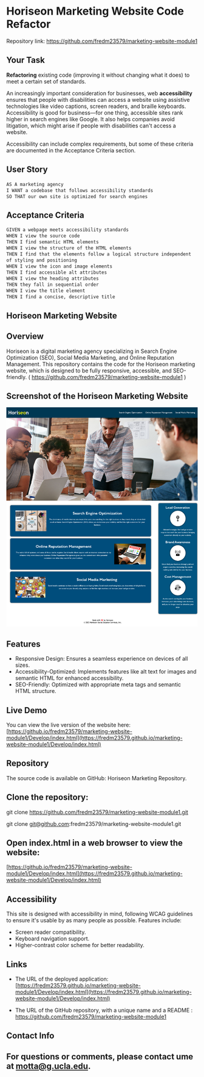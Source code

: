 # Horiseon Marketing Website Code Refactor
   Repository link:
      https://github.com/fredm23579/marketing-website-module1

## Your Task

**Refactoring** existing code (improving it without changing what it does) to meet a certain set of standards.  

An increasingly important consideration for businesses, web **accessibility** ensures that people with disabilities can access a website using assistive technologies like video captions, screen readers, and braille keyboards. Accessibility is good for business&mdash;for one thing, accessible sites rank higher in search engines like Google. It also helps companies avoid litigation, which might arise if people with disabilities can't access a website.

Accessibility can include complex requirements, but some of these criteria are documented in the Acceptance Criteria section.

## User Story

```
AS A marketing agency
I WANT a codebase that follows accessibility standards
SO THAT our own site is optimized for search engines
```

## Acceptance Criteria

```
GIVEN a webpage meets accessibility standards
WHEN I view the source code
THEN I find semantic HTML elements
WHEN I view the structure of the HTML elements
THEN I find that the elements follow a logical structure independent of styling and positioning
WHEN I view the icon and image elements
THEN I find accessible alt attributes
WHEN I view the heading attributes
THEN they fall in sequential order
WHEN I view the title element
THEN I find a concise, descriptive title
```

## Horiseon Marketing Website

## Overview

Horiseon is a digital marketing agency specializing in Search Engine Optimization (SEO), Social Media Marketing, and Online Reputation Management. This repository contains the code for the Horiseon marketing website, which is designed to be fully responsive, accessible, and SEO-friendly.
( https://github.com/fredm23579/marketing-website-module1 )

## Screenshot of the Horiseon Marketing Website
![Alt text](image.png)



## Features

* Responsive Design: Ensures a seamless experience on devices of all sizes.
* Accessibility-Optimized: Implements features like alt text for images and semantic HTML for enhanced accessibility.
* SEO-Friendly: Optimized with appropriate meta tags and semantic HTML structure.

## Live Demo

You can view the live version of the website here: [https://github.io/fredm23579/marketing-website-module1/Develop/index.html](https://fredm23579.github.io/marketing-website-module1/Develop/index.html)

## Repository

The source code is available on GitHub: Horiseon Marketing Repository.

## Clone the repository:

git clone https://github.com/fredm23579/marketing-website-module1.git

git clone git@github.com:fredm23579/marketing-website-module1.git

## Open index.html in a web browser to view the website:

[https://github.io/fredm23579/marketing-website-module1/Develop/index.html](https://fredm23579.github.io/marketing-website-module1/Develop/index.html)

## Accessibility

This site is designed with accessibility in mind, following WCAG guidelines to ensure it's usable by as many people as possible. Features include:

* Screen reader compatibility.
* Keyboard navigation support.
* Higher-contrast color scheme for better readability.

## Links

* The URL of the deployed application: [https://fredm23579.github.io/marketing-website-module1/Develop/index.html](https://fredm23579.github.io/marketing-website-module1/Develop/index.html)

* The URL of the GitHub repository, with a unique name and a README : https://github.com/fredm23579/marketing-website-module1

## Contact Info
For questions or comments, please contact ume at motta@g.ucla.edu.
---

